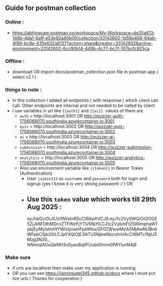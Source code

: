 ## Guide for postman collection

### Online :

- https://abhinavam.postman.co/workspace/My-Workspace~de25a613-146b-4da1-8aff-e53e92a40b09/collection/33142602-1d56e468-64ab-4f86-bc9a-435e632a8137?action=share&creator=33142602&active-environment=33142602-6cc90b14-449b-4c77-bc7f-107bcfc925ca

### Offline :

- download OR import docs/postman_collection.json file in postman app ( select v2.1 )

### things to note :

- In this collection I added all endpoints ( with response ) which client can call. Other endpoints are internal and not
  needed to be called by client
- I use variables in url like `{{auth}}` and `{{ai}}`. values of them are
    - `auth` = http://localhost:3001 OR http://quizzer-auth-1756068070.southindia.azurecontainer.io:3001
    - `quiz` = http://localhost:3002 OR http://quizzer-quiz-1756068070.southindia.azurecontainer.io:3002
    - `ai` = http://localhost:3003 OR http://quizzer-ai-1756068070.southindia.azurecontainer.io:3003
    - `submission` = http://localhost:3004  OR  http://quizzer-submission-1756068070.southindia.azurecontainer.io:3004
    - `analytics` = http://localhost:3005 OR http://quizzer-analytics-1756068070.southindia.azurecontainer.io:3005
    - Also use environment variable like `{{token}}` in Bearer Token (Authentication)
        - User `jaimin123` as `username` and `password` both for login and signup (yes I know it is very strong
          password :/ ) OR
        - Use this `token` value which works till 29th Aug 2025 :
            -
            eyJhbGciOiJIUzI1NiIsInR5cCI6IkpXVCJ9.eyJ1c2VySWQiOiI2OGE5ZjJkMTdhMDcxZTFlNzFjYTU5NjYiLCJ1c2VybmFtZSI6ImphaW1pbjEyMyIsImVtYWlsIjoiamFpbWlucGF0ZWwwMzA0MjAwNUBnbWFpbC5jb20iLCJpYXQiOjE3NTU5NjkwNzcsImV4cCI6MTc1NjU3Mzg3N30._
            NNmiqIAGuQeNH3u0yaoBqIIFUubdVmm0PAYlunN4j8

### Make sure

- if urls are localhost then make user my application is running
- OR you can see https://jaiminpatel345.github.io/docs where I must put live urls ( Thanks for cooperation )
